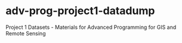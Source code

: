 # adv-prog-project1-datadump
Project 1 Datasets - Materials for Advanced Programming for GIS and Remote Sensing
